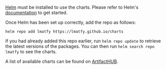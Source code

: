 [Helm](https://helm.sh) must be installed to use the charts. Please refer to Helm's [documentation](https://helm.sh/docs) to get started.

Once Helm has been set up correctly, add the repo as follows:
```
helm repo add lmatfy https://lmatfy.github.io/charts
```

If you had already added this repo earlier, run `helm repo update` to retrieve the latest versions of the packages.  You can then run `helm search repo lmatfy` to see the charts.

A list of available charts can be found on [ArtifactHUB](https://artifacthub.io/packages/search?org=lmatfy&sort=relevance&page=1).
